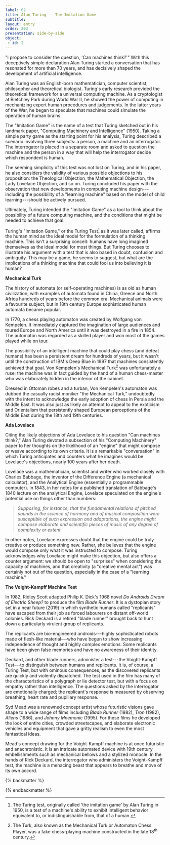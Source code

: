 ```yaml
---
label: 02
title: Alan Turing -- The Imitation Game
subtitle: 
layout: entry
order: 203
presentation: side-by-side 
object:
 - id: 2	
---
```


"I propose to consider the question, 'Can machines think?'" With this deceptively simple declaration Alan Turing started a conversation that has resonated for more than 70 years, and has decisively shaped the development of artificial intelligence.

Alan Turing was an English-born mathematician, computer scientist, philosopher and theoretical biologist. Turing's early research provided the theoretical framework for a universal computing machine. As a cryptologist at Bletchley Park during World War II, he showed the power of computing in mechanizing expert human procedures and judgements. In the latter years of the War, he began to speculate that machines could simulate the operation of human brains.

The "Imitation Game" is the name of a test that Turing sketched out in his landmark paper, "Computing Machinery and Intelligence" (1950). Taking a simple party game as the starting point for his analysis, Turing described a scenario involving three subjects: a person, a machine and an interrogator. The interrogator is placed in a separate room and asked to question the machine and the person in a way that will help the interrogator decide which respondent is human.

The seeming simplicity of this test was not lost on Turing, and in his paper, he also considers the validity of various possible objections to his proposition: the Theological Objection, the Mathematical Objection, the Lady Lovelace Objection, and so on. Turing concluded his paper with the observation that new developments in computing machine design---including the possibility of a "learning machine" based on the model of child learning---should be actively pursued.

Ultimately, Turing intended the "Imitation Game" as a tool to think about the possibility of a future computing machine, and the conditions that might be needed to achieve that goal.

Turing's "Imitation Game," or the Turing Test[^1] as it was later called, affirms the human mind as the ideal model for the formulation of a thinking machine. This isn't a surprising conceit: humans have long imagined themselves as the ideal model for most things. But Turing chooses to illustrate his argument with a test that is also based in doubt, confusion and ambiguity. This may be a game, he seems to suggest, but what are the implications of a thinking machine that could fool us into believing it is human?

**Mechanical Turk**

The history of automata (or self-operating machines) is as old as human civilization, with examples of automata found in China, Greece and North Africa hundreds of years before the common era. Mechanical animals were a favourite subject, but in 18th century Europe sophisticated human automata became popular.

In 1770, a chess playing automaton was created by Wolfgang von Kempelen. It immediately captured the imagination of large audiences and toured Europe and North America until it was destroyed in a fire in 1854. The automaton was regarded as a skilled player and won most of the games played while on tour.

The possibility of an intelligent machine that could play chess (and defeat humans) has been a persistent dream for hundreds of years, but it wasn't until the construction of IBM's Deep Blue in 1997 that machines consistently achieved that goal. Von Kempelen's Mechanical Turk[^2] was unfortunately a ruse; the machine was in fact guided by the hand of a human chess-master who was elaborately hidden in the interior of the cabinet.

Dressed in Ottoman robes and a turban, Von Kempelen's automaton was dubbed the casually racist moniker "the Mechanical Turk," undoubtedly with the intent to acknowledge the early adoption of chess in Persia and the Middle East. It was also just as likely an attempt to appeal to the exoticism and Orientalism that persistently shaped European perceptions of the Middle East during the 18th and 19th centuries.

**Ada Lovelace**

Citing the likely objections of Ada Lovelace to his question "Can machines think?," Alan Turing devoted a subsection of his "Computing Machinery" paper to her thoughts on the likelihood of an "engine" that might compose or weave according to its own criteria. It is a remarkable "conversation" in which Turing anticipates and counters what he imagines would be Lovelace's objections, nearly 100 years after her death.

Lovelace was a mathematician, scientist and writer who worked closely with Charles Babbage, the inventor of the Difference Engine (a mechanical calculator), and the Analytical Engine (essentially a programmable computer). In 1843, in her notes for a published translation of Babbage's 1840 lecture on the analytical Engine, Lovelace speculated on the engine's potential use on things other than numbers:

> *Supposing, for instance, that the fundamental relations of pitched sounds in the science of harmony and of musical composition were susceptible of such expression and adaptations, the engine might compose elaborate and scientific pieces of music of any degree of complexity or extent.*

In other notes, Lovelace expresses doubt that the engine could be truly creative or produce something new. Rather, she believes that the engine would compose only what it was instructed to compose. Turing acknowledges why Lovelace might make this objection, but also offers a counter argument: we should be open to "surprises" when considering the capacity of machines, and that creativity (a "creative mental act") was certainly not out of the question, especially in the case of a "learning machine."

**The Voight-Kampff Machine Test**

In 1982, Ridley Scott adapted Philip K. Dick's 1968 novel *Do Androids Dream of Electric Sheep?* to produce the film *Blade Runner*. It is a dystopian story set in a near future (2019) in which synthetic humans called "replicants" have escaped from their job as forced labourers on distant off-world colonies. Rick Deckard is a retired "blade runner" brought back to hunt down a particularly virulent group of replicants.

The replicants are bio-engineered androids---highly sophisticated robots made of flesh-like material---who have begun to show increasing independence of thought and highly complex emotions. Some replicants have been given false memories and have no awareness of their identity.

Deckard, and other blade runners, administer a test---the Voight-Kampff Test---to distinguish between humans and replicants. It is, of course, a Turing Test, but with ominous consequences, as the discovered replicants are quickly and violently dispatched. The test used in the film has many of the characteristics of a polygraph or lie detector test, but with a focus on empathy rather than intelligence. The questions asked by the interrogator are emotionally charged; the replicant's response is measured by observing breathing, heart rate and pupillary response.

Syd Mead was a renowned concept artist whose futuristic visions gave shape to a wide range of films including *Blade Runner* (1982), *Tron* (1982), *Aliens* (1986), and *Johnny Mnemonic* (1995). For these films he developed the look of entire cities, crowded streetscapes, and elaborate electronic vehicles and equipment that gave a gritty realism to even the most fantastical ideas.

Mead's concept drawing for the Voight-Kampff machine is at once futuristic and anachronistic. It is an intricate automated device with 19th century embellishments such as mechanical bellows and a stylized monocle. In the hands of Rick Deckard, the interrogator who administers the Voight-Kampff test, the machine is a menacing beast that appears to breathe and move of its own accord.

{% backmatter %}

[^1]: The Turing test, originally called 'the imitation game' by Alan Turing in 1950, is a test of a machine's ability to exhibit intelligent behavior equivalent to, or indistinguishable from, that of a human.

[^2]: The Turk, also known as the Mechanical Turk or Automaton Chess Player, was a fake chess-playing machine constructed in the late 18<sup>th</sup> century.

{% endbackmatter %}